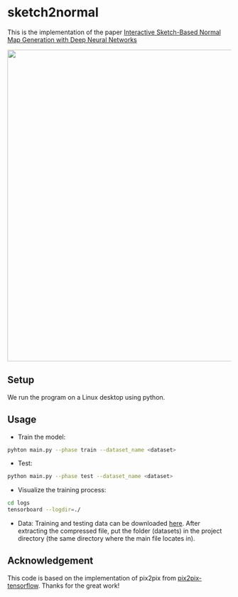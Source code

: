 # sketch2normal

This is the implementation of the paper [Interactive Sketch-Based Normal Map Generation with Deep Neural Networks](http://sweb.cityu.edu.hk/hongbofu/doc/sketch2normal_i3D2018.pdf)

<img src="./teaser.PNG" width="700px"/>

## Setup

We run the program on a Linux desktop using python.

## Usage

- Train the model:
```bash
pyhton main.py --phase train --dataset_name <dataset>
```

- Test:
```bash
python main.py --phase test --dataset_name <dataset>
```

- Visualize the training process:
```bash
cd logs
tensorboard --logdir=./
```

- Data: Training and testing data can be downloaded [here](http://sweb.cityu.edu.hk/hongbofu/data/datasets.tar.gz). After extracting the compressed file, put the folder (datasets) in the project directory (the same directory where the main file locates in).

## Acknowledgement
This code is based on the implementation of pix2pix from [pix2pix-tensorflow](https://github.com/yenchenlin/pix2pix-tensorflow). Thanks for the great work!